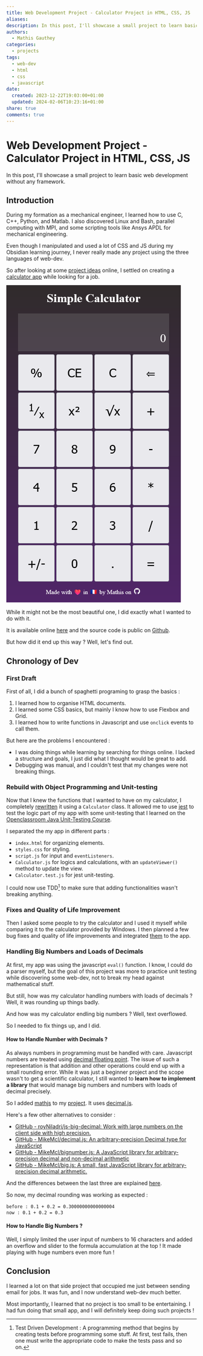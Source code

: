 ```yaml
---
title: Web Development Project - Calculator Project in HTML, CSS, JS
aliases: 
description: In this post, I'll showcase a small project to learn basic web development without any framework.
authors:
  - Mathis Gauthey
categories:
  - projects
tags:
  - web-dev
  - html
  - css
  - javascript
date:
  created: 2023-12-22T19:03:00+01:00
  updated: 2024-02-06T10:23:16+01:00
share: true
comments: true
---
```


# Web Development Project - Calculator Project in HTML, CSS, JS

In this post, I'll showcase a small project to learn basic web development without any framework.

<!-- more -->

## Introduction

During my formation as a mechanical engineer, I learned how to use C, C++, Python, and Matlab. I also discovered Linux and Bash, parallel computing with MPI, and some scripting tools like Ansys APDL for mechanical engineering.

Even though I manipulated and used a lot of CSS and JS during my Obsidian learning journey, I never really made any project using the three languages of web-dev.

So after looking at some [project ideas](https://github.com/florinpop17/app-ideas/tree/master) online, I settled on creating a [calculator app](https://github.com/florinpop17/app-ideas/blob/master/Projects/1-Beginner/Calculator-App.md) while looking for a job.

![2023-12-22_20-13-21_calculator_image.png](../images/2023-12-22_20-13-21_calculator_image.png)

While it might not be the most beautiful one, I did exactly what I wanted to do with it.

It is available online [here](https://mathisgauthey.github.io/webCalculator/) and the source code is public on [Github](https://github.com/mathisgauthey/webCalculator).

But how did it end up this way ? Well, let's find out.

## Chronology of Dev

### First Draft

First of all, I did a bunch of spaghetti programing to grasp the basics :

1. I learned how to organise HTML documents.
2. I learned some CSS basics, but mainly I know how to use Flexbox and Grid.
3. I learned how to write functions in Javascript and use `onclick` events to call them.

But here are the problems I encountered :

- I was doing things while learning by searching for things online. I lacked a structure and goals, I just did what I thought would be great to add.
- Debugging was manual, and I couldn't test that my changes were not breaking things.

### Rebuild with Object Programming and Unit-testing

Now that I knew the functions that I wanted to have on my calculator, I completely [rewritten](https://github.com/mathisgauthey/webCalculator/pull/1) it using a `Calculator` class. It allowed me to use [jest](https://jestjs.io/) to test the logic part of my app with some unit-testing that I learned on the [Openclassroom Java Unit-Testing Course](https://openclassrooms.com/en/courses/5661466-use-testing-in-java-to-achieve-quality-applications).

I separated the my app in different parts :

- `index.html` for organizing elements.
- `styles.css` for styling.
- `script.js` for input and `eventListeners`.
- `Calculator.js` for logics and calculations, with an `updateViewer()` method to update the view.
- `Calculator.test.js` for jest unit-testing.

I could now use TDD[^1] to make sure that adding functionalities wasn't breaking anything.

### Fixes and Quality of Life Improvement

Then I asked some people to try the calculator and I used it myself while comparing it to the calculator provided by Windows. I then planned a few bug fixes and quality of life improvements and integrated [them](https://github.com/mathisgauthey/webCalculator/pull/2) to the app.

### Handling Big Numbers and Loads of Decimals

At first, my app was using the javascript `eval()` function. I know, I could do a parser myself, but the goal of this project was more to practice unit testing while discovering some web-dev, not to break my head against mathematical stuff.

But still, how was my calculator handling numbers with loads of decimals ? Well, it was rounding up things badly.

And how was my calculator endling big numbers ? Well, text overflowed.

So I needed to fix things up, and I did.

#### How to Handle Number with Decimals ?

As always numbers in programming must be handled with care. Javascript numbers are treated using [decimal floating point](https://www.wikiwand.com/en/Decimal_floating_point). The issue of such a representation is that addition and other operations could end up with a small rounding error. While it was just a beginner project and the scope wasn't to get a scientific calculator, I still wanted to **learn how to implement a library** that would manage big numbers and numbers with loads of decimal precisely.

So I added [mathjs](https://mathjs.org/) to my [project](https://github.com/mathisgauthey/webCalculator/pull/3). It uses [decimal.js](https://github.com/MikeMcl/decimal.js).

Here's a few other alternatives to consider :

- [GitHub - royNiladri/js-big-decimal: Work with large numbers on the client side with high precision.](https://github.com/royNiladri/js-big-decimal)
- [GitHub - MikeMcl/decimal.js: An arbitrary-precision Decimal type for JavaScript](https://github.com/MikeMcl/decimal.js)
- [GitHub - MikeMcl/bignumber.js: A JavaScript library for arbitrary-precision decimal and non-decimal arithmetic](https://github.com/MikeMcl/bignumber.js)
- [GitHub - MikeMcl/big.js: A small, fast JavaScript library for arbitrary-precision decimal arithmetic.](https://github.com/MikeMcl/big.js)

And the differences between the last three are explained [here](https://github.com/MikeMcl/big.js/wiki).

So now, my decimal rounding was working as expected :

```text
before : 0.1 + 0.2 = 0.30000000000000004
now : 0.1 + 0.2 = 0.3
```

#### How to Handle Big Numbers ?

Well, I simply limited the user input of numbers to 16 characters and added an overflow and slider to the formula accumulation at the top ! It made playing with huge numbers even more fun !

## Conclusion

I learned a lot on that side project that occupied me just between sending email for jobs. It was fun, and I now understand web-dev much better.

Most importantly, I learned that no project is too small to be entertaining. I had fun doing that small app, and I will definitely keep doing such projects !

[^1]: Test Driven Development : A programming method that begins by creating tests before programming some stuff. At first, test fails, then one must write the appropriate code to make the tests pass and so on.
